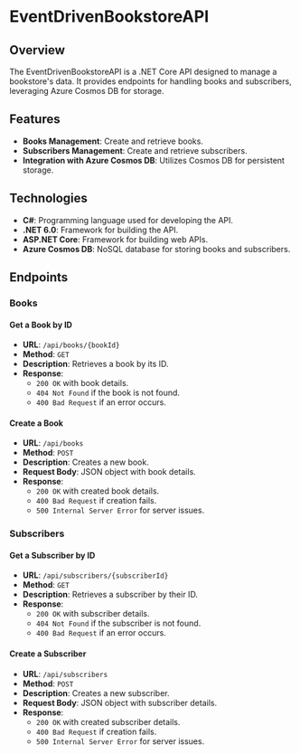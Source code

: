 # EventDrivenBookstoreAPI

## Overview

The EventDrivenBookstoreAPI is a .NET Core API designed to manage a bookstore's data. It provides endpoints for handling books and subscribers, leveraging Azure Cosmos DB for storage.
## Features

- **Books Management**: Create and retrieve books.
- **Subscribers Management**: Create and retrieve subscribers.
- **Integration with Azure Cosmos DB**: Utilizes Cosmos DB for persistent storage.

## Technologies

- **C#**: Programming language used for developing the API.
- **.NET 6.0**: Framework for building the API.
- **ASP.NET Core**: Framework for building web APIs.
- **Azure Cosmos DB**: NoSQL database for storing books and subscribers.


## Endpoints

### Books

#### Get a Book by ID

- **URL**: `/api/books/{bookId}`
- **Method**: `GET`
- **Description**: Retrieves a book by its ID.
- **Response**:
  - `200 OK` with book details.
  - `404 Not Found` if the book is not found.
  - `400 Bad Request` if an error occurs.

#### Create a Book

- **URL**: `/api/books`
- **Method**: `POST`
- **Description**: Creates a new book.
- **Request Body**: JSON object with book details.
- **Response**:
  - `200 OK` with created book details.
  - `400 Bad Request` if creation fails.
  - `500 Internal Server Error` for server issues.

### Subscribers

#### Get a Subscriber by ID

- **URL**: `/api/subscribers/{subscriberId}`
- **Method**: `GET`
- **Description**: Retrieves a subscriber by their ID.
- **Response**:
  - `200 OK` with subscriber details.
  - `404 Not Found` if the subscriber is not found.
  - `400 Bad Request` if an error occurs.

#### Create a Subscriber

- **URL**: `/api/subscribers`
- **Method**: `POST`
- **Description**: Creates a new subscriber.
- **Request Body**: JSON object with subscriber details.
- **Response**:
  - `200 OK` with created subscriber details.
  - `400 Bad Request` if creation fails.
  - `500 Internal Server Error` for server issues.
